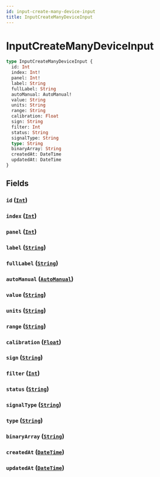 ```yaml
---
id: input-create-many-device-input
title: InputCreateManyDeviceInput
---
```


 # InputCreateManyDeviceInput





```graphql
type InputCreateManyDeviceInput {
  id: Int
  index: Int!
  panel: Int!
  label: String
  fullLabel: String
  autoManual: AutoManual!
  value: String
  units: String
  range: String
  calibration: Float
  sign: String
  filter: Int
  status: String
  signalType: String
  type: String
  binaryArray: String
  createdAt: DateTime
  updatedAt: DateTime
}
```


## Fields

### `id` ([`Int`](/scalars/int))




### `index` ([`Int`](/scalars/int))




### `panel` ([`Int`](/scalars/int))




### `label` ([`String`](/scalars/string))




### `fullLabel` ([`String`](/scalars/string))




### `autoManual` ([`AutoManual`](/enums/auto-manual))




### `value` ([`String`](/scalars/string))




### `units` ([`String`](/scalars/string))




### `range` ([`String`](/scalars/string))




### `calibration` ([`Float`](/scalars/float))




### `sign` ([`String`](/scalars/string))




### `filter` ([`Int`](/scalars/int))




### `status` ([`String`](/scalars/string))




### `signalType` ([`String`](/scalars/string))




### `type` ([`String`](/scalars/string))




### `binaryArray` ([`String`](/scalars/string))




### `createdAt` ([`DateTime`](/scalars/date-time))




### `updatedAt` ([`DateTime`](/scalars/date-time))







